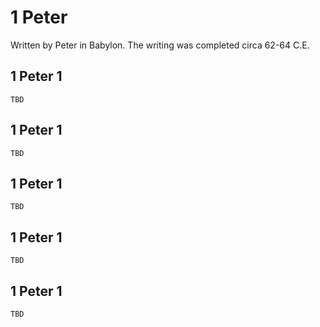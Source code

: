 # 1 Peter

Written by Peter in Babylon. The writing was completed circa 62-64 C.E.

## 1 Peter 1

```
TBD
```


## 1 Peter 1

```
TBD
```


## 1 Peter 1

```
TBD
```


## 1 Peter 1

```
TBD
```


## 1 Peter 1

```
TBD
```


